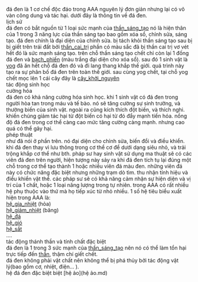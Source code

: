đá đen là 1 cơ chế độc đáo trong AAA nguyên lý đơn giản nhưng lại có vô vàn công dung và tác hại. dưới đây là thông tin về đá đen.   
lịch sử  
	đá đen có bắt nguồn từ 1 loại sức mạnh của [thần_sáng_tạo](thần_sáng_tạo.md) nó là hiện thân của 1 trong 3 năng lực của thần sáng tạo bao gồm xóa sổ, chỉnh sửa, sáng tạo. đá đen chính là đại diện của chỉnh sửa. bị tách khỏi thần sáng tạo sau bị bị giết trên trái đất bởi [thần_cai_trị](thần_cai_trị.md) phần có màu sắc đã bị thần cai trị vơ vét hết đó là sức mạnh sáng tạo. trên chỗ thần sáng tạo chết chỉ còn lại 1 đống đá đen và [bạch_phiến](bạch_phiến.md) (màu trắng đại diện cho xóa sổ). sau đó 1 sinh vật là [yog](yog.md) đã ăn hết chỗ đá đen đó và đi lang thang khắp thế giới. quá trình này tạo ra sự phân bố đá đen trên toàn thế giới. sau cùng yog chết, tại chỗ yog chết mọc lên 1 cái cây đây là [cây_khởi_nguyên](cây_khởi_nguyên.md)  
tác động sinh học  
	cường hóa  
		đá đen có khả năng cường hóa sinh học. khi 1 sinh vật có đá đen trong người hòa tan trong máu và tế bào. nó sẽ tăng cường sự sinh trưởng, và thường biến của sinh vật. ngoài ra cũng kích thích đột biến, và thích nghi. khiến chúng giảm tác hại từ đột biến có hại từ đó đẩy mạnh tiến hóa. nồng độ đá đen trong cơ thể càng cao mức tăng cường càng mạnh. nhưng cao quá có thể gây hại.   
	phép thuật  
		như đã nói ở phần trên. nó đại diện cho chỉnh sửa, biến đổi và điều khiển. khi đá đen thay vì lưu thông trong cơ thể cơ để dưới dạng siêu nhỏ, và trải trộng khắp cơ thể như bth. pháp sư hay sinh vật sử dụng ma thuật sẽ có các viên đá đen trên người, hiện tượng này sảy ra khi đá đen tích tụ lại đúng một chỗ trong cơ thể tạo thành 1 hoặc nhiều viên đá màu đen. những viên đá này có chức năng đặc biệt nhưng những trạm dò tìm. thu nhận tính hiệu và điểu khiển vật thể. các pháp sư sẽ có khả năng cảm nhận sự hiện diện và vị trí của 1 chất, hoặc 1 loại năng lượng trong tự nhiên. trong AAA có rất nhiều hệ phụ thuộc vào thứ mà họ tiếp xúc từ nhỏ nhiều. 1 số hệ tiêu biểu xuất hiện trong AAA là:  
		[hệ_gia_nhiệt](hệ_gia_nhiệt.md) (hỏa)  
		[hệ_giảm_nhiệt](hệ_giảm_nhiệt.md) (băng)  
		[hệ_đá](hệ_đá.md)  
		[hệ_gió](hệ_gió.md)  
		[hệ_sắt](hệ_sắt.md)  
		....  
tác động thánh thần và tính chất đặc biệt  
	đá đen là 1 trong 3 sức mạnh của [thần_sáng_tạo](thần_sáng_tạo.md) nên nó có thể làm tổn hại trực tiếp đến [thần](thần.md), thậm chí giết chết.   
	đá đen không phải vật chất nên không thể bị phá thủy bởi tác động vật lý(bao gồm cơ, nhiệt, điện... ).   
	hệ đá đen đặc biệt biệt [hệ ảo](hệ ảo.md)  
